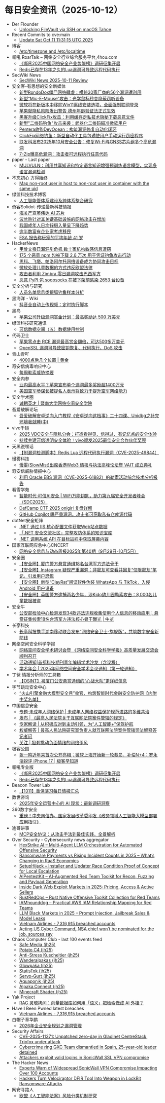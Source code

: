 # 每日安全资讯（2025-10-12）

- Der Flounder
  - [Unlocking FileVault via SSH on macOS Tahoe](https://derflounder.wordpress.com/2025/10/11/unlocking-filevault-via-ssh-on-macos-tahoe/)
- Recent Commits to cve:main
  - [Update Sat Oct 11 11:31:15 UTC 2025](https://github.com/trickest/cve/commit/e2161eb73fa6e71d6929dccc70f3331d9d63dc03)
- 博客
  - [/etc/timezone and /etc/localtime](https://dyrnq.com/etc-timezone-and-etc-localtime/)
- 嘶吼 RoarTalk – 网络安全行业综合服务平台,4hou.com
  - [《嘶吼2025中国网络安全产业势能榜》调研征集开启](https://www.4hou.com/posts/yz3V)
  - [Redis已存在13年之久的Lua漏洞可导致远程代码执行](https://www.4hou.com/posts/rp3w)
- SecWiki News
  - [SecWiki News 2025-10-11 Review](http://www.sec-wiki.com/?2025-10-11)
- 安全客-有思想的安全新媒体
  - [新型RondoDox僵尸网络肆虐：横跨30家厂商的56个漏洞遭利用](https://www.anquanke.com/post/id/312473)
  - [新型“Mic-E-Mouse”攻击：光学鼠标秒变隐蔽窃听设备](https://www.anquanke.com/post/id/312479)
  - [微软将在新版本中移除Win11离线安装选项，全面强制联网登录](https://www.anquanke.com/post/id/312487)
  - [苹果就隐私风险发出警告 德州年龄验证法正式生效](https://www.anquanke.com/post/id/312492)
  - [黑客升级ClickFix攻击：利用缓存走私技术隐秘下载恶意文件](https://www.anquanke.com/post/id/312497)
  - [新型"二维码钓鱼"攻击来袭：武器化二维码瞄准微软用户](https://www.anquanke.com/post/id/312502)
  - [Pentera收购DevOcean：构筑漏洞修复自动化闭环](https://www.anquanke.com/post/id/312509)
  - [ClickFix网络钓鱼：新型自动化工具包诱使用户手动运行窃密程序](https://www.anquanke.com/post/id/312513)
  - [联发科发布2025年10月安全公告：修复Wi-Fi与GNSS芯片组多个高危漏洞](https://www.anquanke.com/post/id/312520)
  - [7-Zip曝高危漏洞：攻击者可远程执行任意代码](https://www.anquanke.com/post/id/312524)
- paper - Last paper
  - [MULVULN：利用共享知识和特定语言知识增强预训练语言模型，实现多语言漏洞检测](https://paper.seebug.org/3396/)
- 不忘初心 方得始终
  - [Map non-root user in host to non-root user in container with the same uid](http://terenceli.github.io/%E6%8A%80%E6%9C%AF/2025/10/11/identity-usermap)
- 绿盟科技技术博客
  - [人工智能管体系建设及跨体系整合研究](https://blog.nsfocus.net/ai-5/)
- 奇客Solidot–传递最新科技情报
  - [海关严查英伟达 AI 芯片](https://www.solidot.org/story?sid=82520)
  - [波兰称针对其关键基础设施的网络攻击在增加](https://www.solidot.org/story?sid=82519)
  - [我国成年人日均锌摄入量呈下降趋势](https://www.solidot.org/story?sid=82518)
  - [逾半数富有企业家考虑移民](https://www.solidot.org/story?sid=82517)
  - [ESA 报告称玩家的平均年龄 41 岁](https://www.solidot.org/story?sid=82516)
- HackerNews
  - [甲骨文零日漏洞引危机 数十家机构敏感信息遭窃](https://hackernews.cc/archives/61061)
  - [175 个恶意 npm 包被下载 2.6 万次 用于凭证钓鱼攻击行动](https://hackernews.cc/archives/61054)
  - [思科、飞塔、帕洛阿尔托网络设备成为协同攻击目标](https://hackernews.cc/archives/61050)
  - [微软处理儿童数据的方式违反欧盟法律](https://hackernews.cc/archives/61048)
  - [攻击者利用 Zimbra 零日漏洞攻击巴西军方](https://hackernews.cc/archives/61045)
  - [恶意 PyPI 包 soopsocks 在被下架前感染 2653 台设备](https://hackernews.cc/archives/61043)
- 安全分析与研究
  - [人员名单信息类银狐钓鱼样本分析](https://mp.weixin.qq.com/s?__biz=MzA4ODEyODA3MQ==&mid=2247493674&idx=1&sn=1d77e207ffa0f88ebfd14fa1394a1ead)
- 黑海洋 - Wiki
  - [抖音全自动上传视频：定时执行脚本](https://blog.upx8.com/4877)
- 黑鸟
  - [苹果公司升级漏洞赏金计划：最高奖励达 500 万美元](https://mp.weixin.qq.com/s?__biz=MzAxOTM1MDQ1NA==&mid=2451182969&idx=1&sn=fa38934731a92e285cca7c02c4be8bf3)
- 绿盟科技研究通讯
  - [可信数据空间（五）数据使用控制](https://mp.weixin.qq.com/s?__biz=MzIyODYzNTU2OA==&mid=2247499123&idx=1&sn=d413dfeb4aa8366f673048742c3aa378)
- 代码卫士
  - [苹果零点击 RCE 漏洞最高赏金翻倍，可达500多万美元](https://mp.weixin.qq.com/s?__biz=MzI2NTg4OTc5Nw==&mid=2247524150&idx=1&sn=d8a315269ae56b881c337f89557f8304)
  - [OpenSSL 漏洞可导致密钥恢复、代码执行、DoS 攻击](https://mp.weixin.qq.com/s?__biz=MzI2NTg4OTc5Nw==&mid=2247524150&idx=2&sn=340e39d88a6552181d0f4433ab94ef67)
- 青山青吖
  - [4000点后几个位置 | 黄金](https://mp.weixin.qq.com/s?__biz=MzI5NzAzMDg0NA==&mid=2650698492&idx=1&sn=95c3bb8498385e6134620befb77b9a62)
- 奇安信病毒响应中心
  - [每周勒索威胁摘要](https://mp.weixin.qq.com/s?__biz=MzI5Mzg5MDM3NQ==&mid=2247498545&idx=1&sn=2ecf0bf04bd157d6738a563b448ce9a1)
- 安全内参
  - [业内最高水平？苹果宣布单个漏洞最多奖励超1400万元](https://mp.weixin.qq.com/s?__biz=MzI4NDY2MDMwMw==&mid=2247515071&idx=1&sn=313b92caa69fc31f09fcd6e31c75b743)
  - [美国空军参谋长被提名人表示将致力于提升空军网络能力](https://mp.weixin.qq.com/s?__biz=MzI4NDY2MDMwMw==&mid=2247515071&idx=2&sn=0042b66b8dd36baa857d5863839fae22)
- 安全学术圈
  - [诚聘英才 | 暨南大学网络空间安全学院](https://mp.weixin.qq.com/s?__biz=MzU5MTM5MTQ2MA==&mid=2247493919&idx=1&sn=f572fe0ef2798ae30b45e371a15aa0c5)
- 吾爱破解论坛
  - [吾爱破解安卓逆向入门教程《安卓逆向这档事》二十四课、Unidbg之补完环境我就睡(中)](https://mp.weixin.qq.com/s?__biz=MjM5Mjc3MDM2Mw==&mid=2651143113&idx=1&sn=e4e6bd5995e65d55f54dd1b3fcbf5702)
- vivo千镜
  - [2025 VDC安全与隐私分会：打造看得见、信得过、有记忆点的安全体验](https://mp.weixin.qq.com/s?__biz=MzI0Njg4NzE3MQ==&mid=2247492252&idx=1&sn=50cff7a68a8ca88ea3a8ed79fd0e210d)
  - [持续共建可信透明安全体验！vivo颁发2025最佳安全合作伙伴奖项](https://mp.weixin.qq.com/s?__biz=MzI0Njg4NzE3MQ==&mid=2247492252&idx=2&sn=faec25930d7a3c8d66135b02c1e4d046)
- 天黑说嘿话
  - [【附漏洞检测脚本】Redis Lua 远程代码执行漏洞（CVE-2025-49844）](https://mp.weixin.qq.com/s?__biz=MzI5NTQ5MTAzMA==&mid=2247484689&idx=1&sn=073545cac3560faab67fd404335ce5c7)
- 慢雾科技
  - [慢雾(SlowMist)出席香港Web3 情报与执法高峰论坛暨 VAIT 成立典礼](https://mp.weixin.qq.com/s?__biz=MzU4ODQ3NTM2OA==&mid=2247503483&idx=1&sn=daa85dca30e89b1094411a63389e35b9)
- 奇安信威胁情报中心
  - [利用 Oracle EBS 漏洞（CVE-2025-61882）的勒索活动综合技术分析报告](https://mp.weixin.qq.com/s?__biz=MzI2MDc2MDA4OA==&mid=2247516258&idx=1&sn=35067a93c015611f3492b7f989480289)
- 看雪学苑
  - [智能时代·可信AI安全 | WiFi万能钥匙，助力第九届安全开发者峰会（SDC2025）](https://mp.weixin.qq.com/s?__biz=MjM5NTc2MDYxMw==&mid=2458601701&idx=1&sn=7511a088058bf2ff58c677e0e5e5f7e7)
  - [DefCamp CTF 2025 onigirl 复盘详解](https://mp.weixin.qq.com/s?__biz=MjM5NTc2MDYxMw==&mid=2458601701&idx=2&sn=3fba161d9ba57447d17d2d50128db3e7)
  - [GitHub Copilot 曝严重漏洞，攻击者可窃取私有仓库源代码](https://mp.weixin.qq.com/s?__biz=MjM5NTc2MDYxMw==&mid=2458601701&idx=3&sn=ea899df2ca76b7e80de827c947f156b4)
- dotNet安全矩阵
  - [.NET 通过 IIS 核心配置文件获取Web站点数据](https://mp.weixin.qq.com/s?__biz=MzUyOTc3NTQ5MA==&mid=2247500790&idx=1&sn=113fc5d089347492d2cd21cb4ef0745c)
  - [「.NET 安全交流社区」完整攻防体系的知识宝库](https://mp.weixin.qq.com/s?__biz=MzUyOTc3NTQ5MA==&mid=2247500790&idx=2&sn=453a699ac46374f073eb91c385dc6252)
  - [.NET 调用系统 API 在目标进程中获取屏幕内容](https://mp.weixin.qq.com/s?__biz=MzUyOTc3NTQ5MA==&mid=2247500790&idx=3&sn=e80871e9b2b3a13f3605eb2ee85e4317)
- 国家互联网应急中心CNCERT
  - [网络安全信息与动态周报2025年第40期（9月29日-10月5日）](https://mp.weixin.qq.com/s?__biz=MzIwNDk0MDgxMw==&mid=2247500709&idx=1&sn=43d0ce9b03c464996bb7e06a15e39bc6)
- 安全圈
  - [【安全圈】厦门警方悬赏通缉18名台湾军方违法骨干](https://mp.weixin.qq.com/s?__biz=MzIzMzE4NDU1OQ==&mid=2652072164&idx=1&sn=69a7cd390c152cc8c48161ce5fff02b3)
  - [【安全圈】Instagram 疑现严重漏洞：非密友可查看并回复“仅限密友”笔记，引发用户恐慌](https://mp.weixin.qq.com/s?__biz=MzIzMzE4NDU1OQ==&mid=2652072164&idx=2&sn=6501a94b6a260073aaaaeca36576e97d)
  - [【安全圈】新型“ClayRat”间谍软件伪装 WhatsApp 与 TikTok，入侵 Android 用户设备](https://mp.weixin.qq.com/s?__biz=MzIzMzE4NDU1OQ==&mid=2652072164&idx=3&sn=a02ac24a8fdfc0fe987b89e31b0a0d64)
  - [【安全圈】英国警方逮捕两名少年，涉Kido幼儿园勒索攻击：8,000名儿童数据被盗](https://mp.weixin.qq.com/s?__biz=MzIzMzE4NDU1OQ==&mid=2652072164&idx=4&sn=9cc6d211f1ee5cb51022e2f57fd01e76)
- 安全牛
  - [公安部检验中心检测发现34款违法违规收集使用个人信息的移动应用；悬赏征集线索18名台湾军方违法核心骨干曝光 | 牛览](https://mp.weixin.qq.com/s?__biz=MjM5Njc3NjM4MA==&mid=2651138918&idx=2&sn=1c7d30cb7aaef75f1b1f70d3f28520a8)
- 长亭科技
  - [长亭科技携手湖南移动联合发布“网络安全卫士-旗舰版”，共筑数字安全新防线](https://mp.weixin.qq.com/s?__biz=MzIwNDA2NDk5OQ==&mid=2651389765&idx=1&sn=4989866f894c634c64ea05d4b9a98c0e)
- 网络空间安全科学学报
  - [网络空间安全学术研讨会暨 《网络空间安全科学学报》高质量发展交流会顺利召开](https://mp.weixin.qq.com/s?__biz=MzI0NjU2NDMwNQ==&mid=2247506005&idx=1&sn=76f3399b0999a8e3dd1529dd073fd3f8)
  - [活动通知|首都科技期刊青年编辑学术沙龙（含议程）](https://mp.weixin.qq.com/s?__biz=MzI0NjU2NDMwNQ==&mid=2247506005&idx=2&sn=4dec4ddc30a44e626014b5af6b4e11b6)
  - [学术年会 | 2025年网络空间安全学术会议通知（第一轮通知）](https://mp.weixin.qq.com/s?__biz=MzI0NjU2NDMwNQ==&mid=2247506005&idx=3&sn=a644cefa1274c622e204c1d25daa0850)
- 丁爸 情报分析师的工具箱
  - [【OSINT】被厦门公安悬赏通缉的“心战大队”更详细信息](https://mp.weixin.qq.com/s?__biz=MzI2MTE0NTE3Mw==&mid=2651152451&idx=1&sn=017b5a3ee78dd477dabb77b510715092)
- 字节跳动安全中心
  - [“火山引擎金融大模型安全月”收官，构筑智能时代金融安全防护网【内附中奖名单】](https://mp.weixin.qq.com/s?__biz=MzUzMzcyMDYzMw==&mid=2247495672&idx=1&sn=bbdf7610ddaacffa1c8cc7916b5a8ac4)
- 中国信息安全
  - [专题·未成年人网络保护 | 未成年人网络权益保护规范进路的多维共治](https://mp.weixin.qq.com/s?__biz=MzA5MzE5MDAzOA==&mid=2664250846&idx=1&sn=eb1761faafc757aba46afdf6959ab3f2)
  - [发布 | 《最高人民法院关于互联网法院案件管辖的规定》](https://mp.weixin.qq.com/s?__biz=MzA5MzE5MDAzOA==&mid=2664250846&idx=2&sn=78b89cbdc7339ff3c3e677f74568b875)
  - [专家解读 | 从积极应对到主动引领，为“人工智能+”保驾护航](https://mp.weixin.qq.com/s?__biz=MzA5MzE5MDAzOA==&mid=2664250846&idx=3&sn=0dd055e3dfa3cb7cbbe5873ce5db7853)
  - [权威解答 | 最高人民法院研究室负责人就互联网法院案件管辖司法解释答记者问](https://mp.weixin.qq.com/s?__biz=MzA5MzE5MDAzOA==&mid=2664250846&idx=4&sn=15f43662941cfae8b4f207c59a2cfc25)
  - [关注 | 狠刹挑动负面情绪的网络歪风](https://mp.weixin.qq.com/s?__biz=MzA5MzE5MDAzOA==&mid=2664250846&idx=5&sn=26593d90b05c1acb49a56bd21030c1b2)
- 极客公园
  - [张一鸣近年来首次公开亮相；微软上海开始新一轮裁员，补偿N+4；罗永浩锐评 iPhone 17 | 极客早知道](https://mp.weixin.qq.com/s?__biz=MTMwNDMwODQ0MQ==&mid=2653088193&idx=1&sn=f84b26fb001f51c2c3f6ea783494bac1)
- 嘶吼专业版
  - [《嘶吼2025中国网络安全产业势能榜》调研征集开启](https://mp.weixin.qq.com/s?__biz=MzI0MDY1MDU4MQ==&mid=2247584849&idx=1&sn=6fdd22c3cd840fe61b39531184b656fc)
  - [Redis已存在13年之久的Lua漏洞可导致远程代码执行](https://mp.weixin.qq.com/s?__biz=MzI0MDY1MDU4MQ==&mid=2247584849&idx=2&sn=8a392560240f1b87628f698877581c97)
- Beacon Tower Lab
  - [【1011】重保演习每日情报汇总](https://mp.weixin.qq.com/s?__biz=MzkyNzcxNTczNA==&mid=2247487836&idx=1&sn=5b5c050ef27e21991b335781a69bf8ed)
- 数世咨询
  - [2025年安全运营中心的 AI 现状：最新调研洞察](https://mp.weixin.qq.com/s?__biz=MzkxNzA3MTgyNg==&mid=2247540473&idx=1&sn=d2c6cc2313c0dc35256b8a23d8f0101c)
- 360数字安全
  - [重磅！中央网信办、国家发展改革委印发《政务领域人工智能大模型部署应用指引》](https://mp.weixin.qq.com/s?__biz=MzA4MTg0MDQ4Nw==&mid=2247582354&idx=1&sn=0e9b2c6eb5cbc824a8a20521ece8330e)
- 迪哥讲事
  - [MCP安全协议：从攻击手法到最佳实践，全景解析](https://mp.weixin.qq.com/s?__biz=MzIzMTIzNTM0MA==&mid=2247498399&idx=1&sn=5496b15f4b36d2e782b1f69878884e24)
- Over Security - Cybersecurity news aggregator
  - [HexStrike AI – Multi-Agent LLM Orchestration for Automated Offensive Security](https://www.darknet.org.uk/2025/09/hexstrike-ai-multi-agent-llm-orchestration-for-automated-offensive-security/)
  - [Ransomware Payments vs Rising Incident Counts in 2025 – What’s Changing in RaaS Economics](https://www.darknet.org.uk/2025/09/ransomware-payments-vs-rising-incident-counts-in-2025-whats-changing-in-raas-economics/)
  - [SetupHijack – Installer and Updater Race Condition Proof of Concept for Local Escalation](https://www.darknet.org.uk/2025/09/setuphijack-installer-and-updater-race-condition-proof-of-concept-for-local-escalation/)
  - [AIPentestKit – AI-Augmented Red Team Toolkit for Recon, Fuzzing and Payload Generation](https://www.darknet.org.uk/2025/09/aipentestkit-ai-augmented-red-team-toolkit-for-recon-fuzzing-and-payload-generation/)
  - [Inside Dark Web Exploit Markets in 2025: Pricing, Access & Active Sellers](https://www.darknet.org.uk/2025/10/inside-dark-web-exploit-markets-in-2025-pricing-access-active-sellers/)
  - [RustRedOps – Rust Native Offensive Toolkit Collection for Red Teams](https://www.darknet.org.uk/2025/10/rustredops-rust-native-offensive-toolkit-collection-for-red-teams/)
  - [IAMhounddog – Practical AWS IAM Relationship Mapping for Red Teams](https://www.darknet.org.uk/2025/10/iamhounddog-practical-aws-iam-relationship-mapping-for-red-teams/)
  - [LLM Black Markets in 2025 – Prompt Injection, Jailbreak Sales & Model Leaks](https://www.darknet.org.uk/2025/10/llm-black-markets-in-2025-prompt-injection-jailbreak-sales-model-leaks/)
  - [Vietnam Airlines - 7,316,915 breached accounts](https://haveibeenpwned.com/Breach/VietnamAirlines)
  - [Acting US Cyber Command, NSA chief won’t be nominated for the job, sources say](https://therecord.media/william-hartman-not-nominee-nsa-cyber-command)
- Chaos Computer Club - last 100 events feed
  - [Safe Media (jh25)](https://cdn.media.ccc.de/events/jugendhackt/2025/h264-hd/jh25_hh-133-deu-Safe_Media_hd.mp4)
  - [Potato C4 (jh25)](https://cdn.media.ccc.de/events/jugendhackt/2025/h264-hd/jh25_hh-126-deu-Potato_C4_hd.mp4)
  - [Anti-Stress Kuscheltier (jh25)](https://cdn.media.ccc.de/events/jugendhackt/2025/h264-hd/jh25_hh-134-deu-Anti-Stress_Kuscheltier_hd.mp4)
  - [Wanderalpakas (jh25)](https://cdn.media.ccc.de/events/jugendhackt/2025/h264-hd/jh25_hh-127-deu-Wanderalpakas_hd.mp4)
  - [Glowpaka (jh25)](https://cdn.media.ccc.de/events/jugendhackt/2025/h264-hd/jh25_hh-125-deu-Glowpaka_hd.mp4)
  - [StatisTok (jh25)](https://cdn.media.ccc.de/events/jugendhackt/2025/h264-hd/jh25_hh-129-deu-StatisTok_hd.mp4)
  - [Servo-Gurt (jh25)](https://cdn.media.ccc.de/events/jugendhackt/2025/h264-hd/jh25_hh-130-deu-Servo-Gurt_hd.mp4)
  - [Aquaponik (jh25)](https://cdn.media.ccc.de/events/jugendhackt/2025/h264-hd/jh25_hh-136-deu-Aquaponik_hd.mp4)
  - [Alpaka.Connect (jh25)](https://cdn.media.ccc.de/events/jugendhackt/2025/h264-hd/jh25_hh-135-deu-AlpakaConnect_hd.mp4)
  - [Minecraft Shader (jh25)](https://cdn.media.ccc.de/events/jugendhackt/2025/h264-hd/jh25_hh-131-deu-Minecraft_Shader_hd.mp4)
- Yak Project
  - [RAG 灵魂拷问：向量数据库如何用「语义」把检索做成 AI 外挂？](https://mp.weixin.qq.com/s?__biz=Mzk0MTM4NzIxMQ==&mid=2247528737&idx=1&sn=7ff28c2b68c7c22aa2c8135d99983444)
- Have I Been Pwned latest breaches
  - [Vietnam Airlines - 7,316,915 breached accounts](https://haveibeenpwned.com/Breach/VietnamAirlines)
- 白帽子章华鹏
  - [2026年企业安全规划之漏洞管理](https://mp.weixin.qq.com/s?__biz=MzIyOTAxOTYwMw==&mid=2650237875&idx=1&sn=a1756b1fc0d03d91a8ff9e469e79411a)
- Security Affairs
  - [CVE-2025-11371: Unpatched zero-day in Gladinet CentreStack, Triofox under attack](https://securityaffairs.com/183259/hacking/cve-2025-11371-unpatched-zero-day-in-gladinet-centrestack-triofox-under-attack.html)
  - [Cybercrime ring GXC Team dismantled in Spain, 25-year-old leader detained](https://securityaffairs.com/183252/cyber-crime/cybercrime-ring-gxc-team-dismantled-in-spain-25-year-old-leader-detained.html)
  - [Attackers exploit valid logins in SonicWall SSL VPN compromise](https://securityaffairs.com/183245/hacking/attackers-exploit-valid-logins-in-sonicwall-ssl-vpn-compromise.html)
- The Hacker News
  - [Experts Warn of Widespread SonicWall VPN Compromise Impacting Over 100 Accounts](https://thehackernews.com/2025/10/experts-warn-of-widespread-sonicwall.html)
  - [Hackers Turn Velociraptor DFIR Tool Into Weapon in LockBit Ransomware Attacks](https://thehackernews.com/2025/10/hackers-turn-velociraptor-dfir-tool.html)
- 网安寻路人
  - [欧盟《人工智能法案》风险分类机制研究](https://mp.weixin.qq.com/s?__biz=MzIxODM0NDU4MQ==&mid=2247507892&idx=1&sn=65b92afcdcb096c857e0803e7c2fbdf7)
